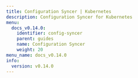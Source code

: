 ```yaml
---
title: Configuration Syncer | Kubernetes
description: Configuration Syncer for Kubernetes
menu:
  docs_v0.14.0:
    identifier: config-syncer
    parent: guides
    name: Configuration Syncer
    weight: 20
menu_name: docs_v0.14.0
info:
  version: v0.14.0
---
```


